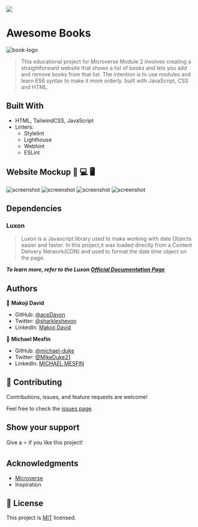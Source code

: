 ![](https://img.shields.io/badge/Microverse-blueviolet)

# Awesome Books

![book-logo](https://user-images.githubusercontent.com/84629565/182137025-2407fe77-369d-42c2-a737-6c1728426eec.jpg)

> This educational project for Microverse Module 2 involves creating a straightforward website that shows a list of books and lets you add and remove books from that list. The intention is to use modules and learn ES6 syntax to make it more orderly. built with JavaScript, CSS and HTML.


## Built With
- HTML, TailwindCSS, JavaScript
- Linters:
  - Stylelint
  - Lighthouse
  - Webhint
  - ESLint
## Website Mockup 📱 💻 🖥️
![screenshot](https://user-images.githubusercontent.com/84629565/182916836-a1a98426-2ac5-4dae-9581-2f43952123e3.png)
![screenshot](https://user-images.githubusercontent.com/84629565/182918002-c3dcc31f-6c20-4d69-9fd0-82fc05555237.png)
![screenshot](https://user-images.githubusercontent.com/84629565/182920033-c8721e0a-1ace-4d2f-81b3-eb449ac697a6.png)
![screenshot](https://user-images.githubusercontent.com/84629565/182917746-4cf7884f-fd9c-445b-9f7c-4ab934f59aa4.png)

## Dependencies

### Luxon
> Luxon is a Javascript library used to make working with date Objects easier and faster. In this project,it was loaded directly from a Content Delivery Network(CDN) and used to format the date time object on the page.

***To learn more, refer to the Luxon [Official Documentation Page](https://moment.github.io/luxon/#/)***

## Authors

👤 **Makoji David**

- GitHub: [@aceDavon](https://github.com/acedavon)
- Twitter: [@sharkleshevon](https://twitter.com/sharkleshevon)
- LinkedIn: [Makoji David](https://www.linkedin.com/in/david-makoji-b6090971/)


👤 **Michael Mesfin**

- GitHub: [@michael-duke](https://github.com/michael-duke)
- Twitter: [@MikeDuke21](https://twitter.com/MikeDuke21)
- LinkedIn: [MICHAEL MESFIN](https://linkedin.com/in/https://www.linkedin.com/in/michael-21-duke/)



## 🤝 Contributing

Contributions, issues, and feature requests are welcome!

Feel free to check the [issues page](../../issues/).

## Show your support

Give a ⭐️ if you like this project!

## Acknowledgments

- [Microverse](https://microverse.org)
- Inspiration


## 📝 License

This project is [MIT](./MIT.md) licensed.
